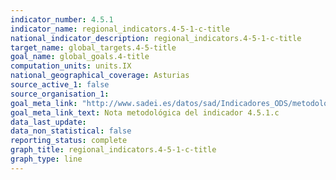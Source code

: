 ```yaml
---
indicator_number: 4.5.1
indicator_name: regional_indicators.4-5-1-c-title
national_indicator_description: regional_indicators.4-5-1-c-title
target_name: global_targets.4-5-title
goal_name: global_goals.4-title
computation_units: units.IX
national_geographical_coverage: Asturias
source_active_1: false
source_organisation_1:  
goal_meta_link: "http://www.sadei.es/datos/sad/Indicadores_ODS/metodologia/4.5.1.c.pdf"
goal_meta_link_text: Nota metodológica del indicador 4.5.1.c
data_last_update:  
data_non_statistical: false
reporting_status: complete
graph_title: regional_indicators.4-5-1-c-title
graph_type: line
---
```

